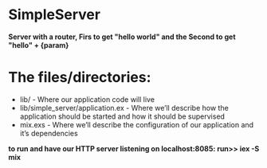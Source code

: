 # SimpleServer

**Server with a router, Firs to get "hello world" and the Second to get "hello" + {param}**

# The files/directories:

- lib/ - Where our application code will live
- lib/simple_server/application.ex - Where we’ll describe how the application should be started and how it should be supervised
- mix.exs - Where we’ll describe the configuration of our application and it’s dependencies

**to run and have our HTTP server listening on localhost:8085: run>> iex -S mix**
